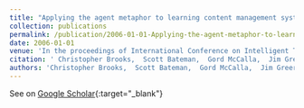 ```yaml
---
title: "Applying the agent metaphor to learning content management systems and learning object repositories"
collection: publications
permalink: /publication/2006-01-01-Applying-the-agent-metaphor-to-learning-content-management-systems-and-learning-object-repositories
date: 2006-01-01
venue: 'In the proceedings of International Conference on Intelligent Tutoring Systems'
citation: ' Christopher Brooks,  Scott Bateman,  Gord McCalla,  Jim Greer, &quot;Applying the agent metaphor to learning content management systems and learning object repositories.&quot; In the proceedings of International Conference on Intelligent Tutoring Systems, 2006.'
authors: 'Christopher Brooks,  Scott Bateman,  Gord McCalla,  Jim Greer'
---
```

See on [Google Scholar](https://scholar.google.com/scholar?q=Applying+the+agent+metaphor+to+learning+content+management+systems+and+learning+object+repositories){:target="_blank"}